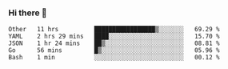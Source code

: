 ### Hi there 👋

<!--
**yeya24/yeya24** is a ✨ _special_ ✨ repository because its `README.md` (this file) appears on your GitHub profile.

Here are some ideas to get you started:

- 🔭 I’m currently working on ...
- 🌱 I’m currently learning ...
- 👯 I’m looking to collaborate on ...
- 🤔 I’m looking for help with ...
- 💬 Ask me about ...
- 📫 How to reach me: ...
- 😄 Pronouns: ...
- ⚡ Fun fact: ...
-->

<!--START_SECTION:waka-->
```text
Other   11 hrs          █████████████████▒░░░░░░░   69.29 % 
YAML    2 hrs 29 mins   ████░░░░░░░░░░░░░░░░░░░░░   15.70 % 
JSON    1 hr 24 mins    ██▒░░░░░░░░░░░░░░░░░░░░░░   08.81 % 
Go      56 mins         █▒░░░░░░░░░░░░░░░░░░░░░░░   05.96 % 
Bash    1 min           ░░░░░░░░░░░░░░░░░░░░░░░░░   00.12 % 
```
<!--END_SECTION:waka-->
